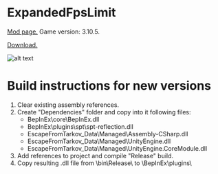 # ExpandedFpsLimit
[Mod page.](https://hub.sp-tarkov.com/files/file/2750-expanded-fps-limit/) Game version: 3.10.5.

[Download.](https://github.com/syrtsevser/SPT_ExpandedFpsLimit/releases)

![alt text](https://raw.githubusercontent.com/syrtsevser/SPT_ExpandedFpsLimit/refs/heads/master/Media/preview.png)

# Build instructions for new versions
1. Clear existing assembly references.
2. Create "Dependencies" folder and copy into it following files:
   - BepInEx\core\BepInEx.dll
   - BepInEx\plugins\spt\spt-reflection.dll
   - EscapeFromTarkov_Data\Managed\Assembly-CSharp.dll
   - EscapeFromTarkov_Data\Managed\UnityEngine.dll
   - EscapeFromTarkov_Data\Managed\UnityEngine.CoreModule.dll
3. Add references to project and compile "Release" build.
4. Copy resulting .dll file from \bin\Release\ to \BepInEx\plugins\
